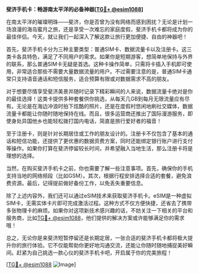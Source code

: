 **斐济手机卡：畅游南太平洋的必备神器[[TG💪+ @esim1088](https://t.me/s/esim1088)]**

在南太平洋的璀璨明珠——斐济，你是否曾为没有网络而感到困扰？无论是计划一场浪漫的海岛蜜月之旅，还是享受一次难忘的家庭度假，斐济手机卡都将成为你的最佳伴侣。今天，就让我们一起深入了解这款让旅行更加便捷、自由的神器吧！

首先，斐济手机卡分为三种主要类型：普通SIM卡、数据流量卡以及注册卡。这三类卡各具特色，满足了不同用户的需求。如果你是短期游客，想简单地保持与外界的联系，那么普通SIM卡无疑是首选。这种卡操作简单，只需将卡插入手机即可使用，非常适合那些不需要大量数据流量的用户。不过需要注意的是，普通SIM卡通常只支持语音通话和短信服务，适合预算有限或对数据需求不高的朋友。

对于想要尽情享受斐济美景并随时记录下精彩瞬间的人来说，数据流量卡绝对是你的最佳选择！这类卡提供多种套餐供你挑选，从每天几GB到每月无限流量应有尽有。无论是在海边冲浪时拍下炫酷的照片，还是在度假村悠闲地刷社交媒体，数据流量卡都能让你随时随地保持在线。而且，很多运营商还推出了国际漫游服务，即使身处异国他乡也能轻松拨打国内电话，简直是旅行爱好者的福音！

至于注册卡，则是针对长期居住或工作的朋友设计的。注册卡不仅包含了基本的通话和短信功能，还提供了更优惠的数据资费方案，同时还能绑定银行账户进行支付等操作。如果你打算在斐济停留较长时间，并希望融入当地生活，那么注册卡将是理想的选择。

当然，在购买斐济手机卡之前，你也需要了解一些注意事项。首先，确保你的手机支持当地的网络频段（比如GSM）。其次，根据行程安排选择合适的套餐，避免浪费资源。最后，记得提前做好备份工作，以免丢失重要信息。

除了上述内容外，我们还可以通过eSIM技术来获取斐济手机卡。eSIM是一种虚拟SIM卡，无需实体卡片即可完成激活过程。这种方式不仅方便快捷，还省去了携带多张物理卡的麻烦。如果你对这项新技术感兴趣的话，不妨关注一下相关的平台和服务商，比如[TG💪+ @esim1088](https://t.me/s/esim1088)，他们提供的解决方案或许能够满足你的需求哦！

总之，无论你是来斐济短暂停留还是长期定居，一张合适的斐济手机卡都将极大提升你的旅行体验。它不仅能帮助你更好地沟通交流，还能让你随时随地捕捉美好瞬间。赶紧为自己挑选一款心仪的斐济手机卡吧，开启属于你的完美旅程！

[[TG💪+ @esim1088](https://t.me/s/esim1088) ![Image](https://i.postimg.cc/4NQfJmqS/Snipaste-2025-05-13-00-14-12.png)]